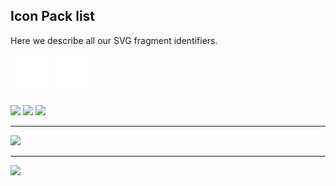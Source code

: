 ## Icon Pack list

Here we describe all our SVG fragment identifiers. 


[<img src="https://raw.githubusercontent.com/Elbone/elbone.github.com/master/cdn/codepen/icon-2.svg#rain">]()
[<img src="https://raw.githubusercontent.com/Elbone/elbone.github.com/master/cdn/codepen/icon-2.svg">]()

![](test/animateddiscord.svg)
[<img src="test/animateddiscord.svg">]()
![](https://my.mixtape.moe/xnaieq.svg)

---

![](https://cdn.rawgit.com/NNTin/test/fbe3b4e3/test/animateddiscord.svg)

---

[<img src="https://cdn.rawgit.com/NNTin/test/fbe3b4e3/test/animateddiscord.svg">]()